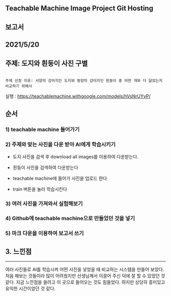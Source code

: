 ## Teachable Machine Image Project Git Hosting
보고서
---
2021/5/20
-------
주제: 도지와 흰둥이 사진 구별 
----
~~~

주제 선정 이유: 서양의 강아지인 도지와 동양의 강아지인 흰둥이 중 어떤 개와 더 닮았는지 비교하기 위해서

~~~
실행 : <https://teachablemachine.withgoogle.com/models/hVsNrUYvP/>
## 순서
### 1) teachable machine 들어가기
### 2) 주제와 맞는 사진을 다운 받아 AI에게 학습시키기
* 도지 사진을 검색 후 download all images를 이용하여 다운받는다.
* 흰둥이 사진을 검색하여 다운받는다

* teachable machine에 들어가 사진을 업로드 한다
* train 버튼을 눌러 학습시킨다
### 3) 여러 사진을 가져와서 실험해보기
### 4) Github에 teachable machine으로 만들었던 것을 넣기
### 5) 마크 다운을 이용하여 보고서 쓰기

## 3. 느낀점
-------------
여러 사진들로 AI를 학습시켜 어떤 사진을 넣었을 때 비교하는 시스템을 만들어 보았다. 처음 해보는 것들이라 많이 어려웠지만 선생님께서 이끌어 주신 덕에 잘 할 수 있었던 것 같다. 지금 느낀점을 쓸려고 이 곳으로 들어오는 것도 힘들었다. 하지만 상당히 흥미있고 유익한 시간이었던 것 같다.

